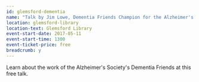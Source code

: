 ```yaml
---
id: glemsford-dementia
name: "Talk by Jim Lowe, Dementia Friends Champion for the Alzheimer's Society"
location: glemsford-library
location-text: Glemsford Library
event-start-date: 2017-05-11
event-start-time: 1300
event-ticket-price: free
breadcrumb: y
---
```


Learn about the work of the Alzheimer's Society's Dementia Friends at this free talk.
